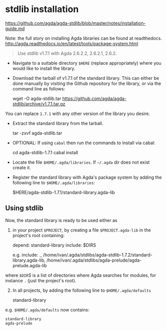 # stdlib installation

https://github.com/agda/agda-stdlib/blob/master/notes/installation-guide.md

Note: the full story on installing Agda libraries can be found at readthedocs.
http://agda.readthedocs.io/en/latest/tools/package-system.html

>Use stdlib v1.7.1 with Agda 2.6.2.2, 2.6.2.1, 2.6.2.

- Navigate to a suitable directory `$HERE` (replace appropriately) where you would like to install the library.

- Download the tarball of v1.7.1 of the standard library. This can either be done manually by visiting the Github repository for the library, or via the command line as follows:

    wget -O agda-stdlib.tar https://github.com/agda/agda-stdlib/archive/v1.7.1.tar.gz

You can replace `1.7.1` with any other version of the library you desire.

- Extract the standard library from the tarball.

    tar -zxvf agda-stdlib.tar

- OPTIONAL: If using `cabal` then run the commands to install via cabal:

    cd agda-stdlib-1.7.1
    cabal install

- Locate the file `$HOME/.agda/libraries`. If `~/.agda` dir does not exist create it.

- Register the standard library with Agda's package system by adding the following line to `$HOME/.agda/libraries`:

    $HERE/agda-stdlib-1.7.1/standard-library.agda-lib


## Using stdlib

Now, the standard library is ready to be used either as

1. in your project `$PROJECT`, by creating a file `$PROJECT.agda-lib`
  in the project's root containing:

    depend: standard-library
    include: $DIRS

    e.g.
    include: ., /home/ivan/.agda/stdlibs/agda-stdlib-1.7.2/standard-library.agda-lib, /home/ivan/.agda/stdlibs/agda-prelude/agda-prelude.agda-lib

where `$DIR`S is a list of directories where Agda searches for modules, 
for instance `.` (just the project's root).

2. In all projects, by adding the following line to `$HOME/.agda/defaults`

    standard-library

e.g. `$HOME/.agda/defaults` now contains:

    standard-library
    agda-prelude
